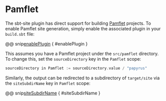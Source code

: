 # Pamflet

The sbt-site plugin has direct support for building [Pamflet] projects. To enable Pamflet site generation, simply enable the associated plugin in your `build.sbt` file:

@@ snip[enablePlugin](../../../sbt-test/pamflet/can-use-pamflet/build.sbt) { #enablePlugin }

This assumes you have a Pamflet project under the `src/pamflet` directory. To change this, set the `sourceDirectory` key in the `Pamflet` scope:

```sbt
sourceDirectory in Pamflet := sourceDirectory.value / "papyrus"
```

Similarly, the output can be redirected to a subdirectory of `target/site` via the `siteSubdirName` key in `Pamflet` scope:

@@ snip[siteSubdirName](../../../sbt-test/pamflet/can-use-pamflet/build.sbt) { #siteSubdirName }

[Pamflet]: http://www.foundweekends.org/pamflet/
